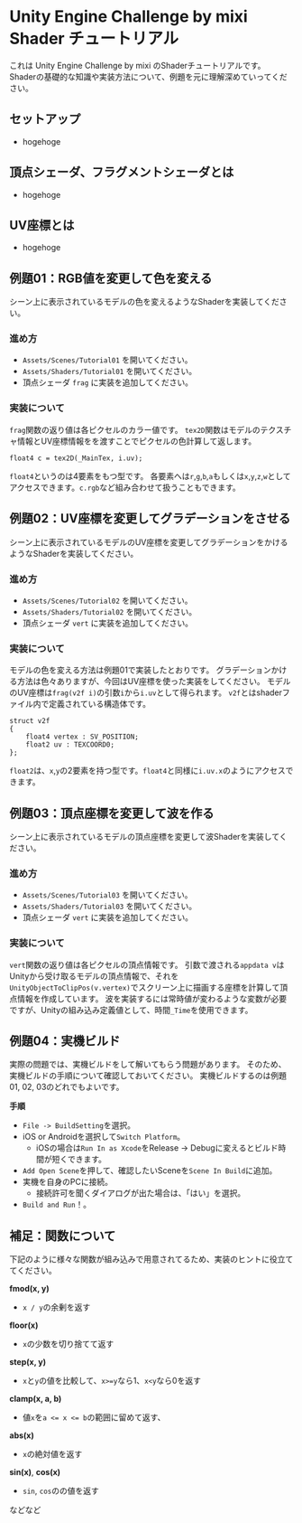 Unity Engine Challenge by mixi Shader チュートリアル
===========

これは Unity Engine Challenge by mixi のShaderチュートリアルです。
Shaderの基礎的な知識や実装方法について、例題を元に理解深めていってください。

## セットアップ
- hogehoge


## 頂点シェーダ、フラグメントシェーダとは
- hogehoge

## UV座標とは
- hogehoge

## 例題01：RGB値を変更して色を変える

シーン上に表示されているモデルの色を変えるようなShaderを実装してください。


### 進め方
- `Assets/Scenes/Tutorial01` を開いてください。
- `Assets/Shaders/Tutorial01` を開いてください。
- 頂点シェーダ `frag` に実装を追加してください。

### 実装について
`frag`関数の返り値は各ピクセルのカラー値です。
`tex2D`関数はモデルのテクスチャ情報とUV座標情報をを渡すことでピクセルの色計算して返します。
```
float4 c = tex2D(_MainTex, i.uv);
```
`float4`というのは4要素をもつ型です。
各要素へは`r`,`g`,`b`,`a`もしくは`x`,`y`,`z`,`w`としてアクセスできます。`c.rgb`など組み合わせて扱うこともできます。


## 例題02：UV座標を変更してグラデーションをさせる

シーン上に表示されているモデルのUV座標を変更してグラデーションをかけるようなShaderを実装してください。

### 進め方
- `Assets/Scenes/Tutorial02` を開いてください。
- `Assets/Shaders/Tutorial02` を開いてください。
- 頂点シェーダ `vert` に実装を追加してください。

### 実装について
モデルの色を変える方法は例題01で実装したとおりです。
グラデーションかける方法は色々ありますが、今回はUV座標を使った実装をしてください。
モデルのUV座標は`frag(v2f i)`の引数`i`から`i.uv`として得られます。
`v2f`とはshaderファイル内で定義されている構造体です。
```
struct v2f
{
    float4 vertex : SV_POSITION;
    float2 uv : TEXCOORD0;
};
```
`float2`は、`x`,`y`の2要素を持つ型です。`float4`と同様に`i.uv.x`のようにアクセスできます。


## 例題03：頂点座標を変更して波を作る

シーン上に表示されているモデルの頂点座標を変更して波Shaderを実装してください。


### 進め方
- `Assets/Scenes/Tutorial03` を開いてください。
- `Assets/Shaders/Tutorial03` を開いてください。
- 頂点シェーダ `vert` に実装を追加してください。

### 実装について
`vert`関数の返り値は各ピクセルの頂点情報です。
引数で渡される`appdata v`はUnityから受け取るモデルの頂点情報で、それを`UnityObjectToClipPos(v.vertex)`でスクリーン上に描画する座標を計算して頂点情報を作成しています。
波を実装するには常時値が変わるような変数が必要ですが、Unityの組み込み定義値として、時間`_Time`を使用できます。

## 例題04：実機ビルド
実際の問題では、実機ビルドをして解いてもらう問題があります。
そのため、実機ビルドの手順について確認しておいてください。
実機ビルドするのは例題01, 02, 03のどれでもよいです。

**手順**
- `File -> BuildSetting`を選択。
- iOS or Androidを選択して`Switch Platform`。
    - iOSの場合は`Run In as Xcode`をRelease → Debugに変えるとビルド時間が短くできます。
- `Add Open Scene`を押して、確認したいSceneを`Scene In Build`に追加。
- 実機を自身のPCに接続。
    - 接続許可を聞くダイアログが出た場合は、「はい」を選択。
- `Build and Run`！。


## 補足：関数について
下記のように様々な関数が組み込みで用意されてるため、実装のヒントに役立ててください。

**fmod(x, y)**
- `x / y`の余剰を返す

**floor(x)**
- `x`の少数を切り捨てて返す

**step(x, y)**
- `x`と`y`の値を比較して、`x>=y`なら1、`x<y`なら0を返す

**clamp(x, a, b)**
- 値`x`を`a <= x <= b`の範囲に留めて返す、

**abs(x)**
- `x`の絶対値を返す

**sin(x)**, **cos(x)**
- `sin`, `cos`のの値を返す

などなど